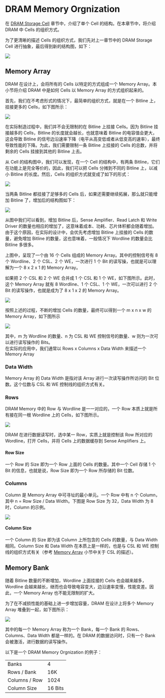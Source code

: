 # DRAM Memory Orgnization

在 [DRAM Storage Cell](./dram_storage_cell.html) 章节中，介绍了单个 Cell 的结构。在本章节中，将介绍 DRAM 中 Cells 的组织方式。

为了更清晰的描述 Cells 的组织方式，我们先对上一章节中的 DRAM Storage Cell 进行抽象，最后得到新的结构图，如下：

![](dram_memory_cell.png)

## Memory Array

DRAM 在设计上，会将所有的 Cells 以特定的方式组成一个 Memory Array。本小节将介绍 DRAM 中是如何 Cells 以 Memory Array 的方式组织起来的。

首先，我们在不考虑形式的情况下，最简单的组织方式，就是在一个 Bitline 上，挂接更多的 Cells，如下图所示：

![](cells_on_wordline.png)

在实际制造过程中，我们并不会无限制的在 Bitline 上挂接 Cells。因为 Bitline 挂接越多的 Cells，Bitline 的长度就会越长，也就意味着 Bitline 的电容值会更大，这会导致 Bitline 的信号边沿速率下降（电平从高变低或者从低变高的速率），最终导致性能的下降。为此，我们需要限制一条 Bitline 上挂接的 Cells 的总数，并将剩余的 Cells 挂接到其他的 Bitline 上去。

从 Cell 的结构图中，我们可以发现，在一个 Cell 的结构中，有两条 Bitline，它们在功能上是完全等价的，因此，我们可以把 Cells 分摊到不同的 Bitline 上，以减小 Bitline 的长度。然后，Cells 的组织方式就变成了如下的形式：

![](cells_on_bitlines.png)

当两条 Bitline 都挂接了足够多的 Cells 后，如果还需要继续拓展，那么就只能增加 Bitline 了，增加后的结构图如下：

![](more_bitlines.png)

从图中我们可以看到，增加 Bitline 后，Sense Amplifier、Read Latch 和 Write Driver 的数量也相应的增加了，这意味着成本、功耗、芯片体积都会随着增加。由于这个原因，在实际的设计中，会优先考虑增加 Bitline 上挂接的 Cells 的数量，避免增加 Bitline 的数量，这也意味着，一般情况下 Wordline 的数量会比 Bitline 多很多。

上图中，呈现了一个由 16 个 Cells 组成的 Memory Array。其中的控制信号有 8 个 Wordline、2 个 CSL、2 个 WE，一次进行 1 个 Bit 的读写操，也就是可以理解为一个 8 x 2 x 1 的 Memory Array。

如果把 2 个 CSL 和 2 个 WE 合并成 1 个 CSL 和 1 个 WE，如下图所示。此时，这个 Memory Array 就有 8 Wordline、1 个 CSL、1 个 WE，一次可以进行 2 个 Bit 的读写操作，也就是成为了 8 x 1 x 2 的 Memory Array。

![](one_csl.png)

按照上述的过程，不断的增加 Cells 的数量，最终可以得到一个 m x n x w 的 Memory Array，如下图所示

![](array.png)

其中，m 为 Wordline 的数量、n 为 CSL 和 WE 控制信号的数量、w 则为一次可以进行读写操作的 Bits。  
在实际的应用中，我们通常以 Rows x Columns x Data Width 来描述一个 Memory Array

### Data Width

Memory Array 的 Data Width 是指对该 Array 进行一次读写操作所访问的 Bit 位数。这个位数与 CSL 和 WE 控制线的组织方式有关。

### Rows

DRAM Memory 中的 Row 与 Wordline 是一一对应的，一个 Row 本质上就是所有接在同一根 Wordline 上的 Cells，如下图所示。

![](row.png)

DRAM 在进行数据读写时，选中某一 Row，实质上就是控制该 Row 所对应的 Wordline，打开 Cells，并将 Cells 上的数据缓存到 Sense Amplifiers 上。

#### Row Size

一个 Row 的 Size 即为一个 Row 上面的 Cells 的数量。其中一个 Cell 存储 1 个 Bit 的信息，也就是说，Row Size 即为一个 Row 所存储的 Bit 位数。

### Columns

Column 是 Memory Array 中可寻址的最小单元。一个 Row 中有 n 个 Column，其中 n = Row Size / Data Width。下图是 Row Size 为 32，Data Width 为 8 时，Column 的示例。

![](column.png)

#### Column Size

一个 Column 的 Size 即为该 Column 上所包含的 Cells 的数量，与 Data Width 相同。Column Size 和 Data Width 在本质上是一样的，也是与 CSL 和 WE 控制线的组织方式有关（参考 [Memory Array](#memory-array) 小节中关于 CSL 的描述）。

## Memory Bank

随着 Bitline 数量的不断增加，Wordline 上面挂接的 Cells 也会越来越多，Wordline 会越来越长，继而也会导致电容变大，边沿速率变慢，性能变差。因此，一个 Memory Array 也不能无限制的扩大。

为了在不减损性能的基础上进一步增加容量，DRAM 在设计上将多个 Memory Array 堆叠到一起，如下图所示：

![](banks.png)

其中的每一个 Memory Array 称为一个 Bank，每一个 Bank 的 Rows、Columns、Data Width 都是一样的。在 DRAM 的数据访问时，只有一个 Bank 会被激活，进行数据的读写操作。

以下是一个 DRAM Memory Orgnization 的例子：

|  |  |
| -- | -- |
| Banks | 4 |
| Rows / Bank | 16K |
| Columns / Row | 1024 |
| Column Size | 16 Bits |

